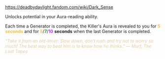 https://deadbydaylight.fandom.com/wiki/Dark_Sense

<p>Unlocks potential in your Aura-reading ability.
<p>Each time a Generator  is completed, the Killer's Aura  is revealed to you for <b><span class="clr clr2" style="color: #e8c252 ;">5 seconds</span></b> and for <span class="clr" style="color: #e8c252;"><b>5</b></span>/<span class="clr" style="color: #199b1e;"><b>7</b></span>/<span class="clr" style="color: #ac3ee3;"><b>10</b></span> <b>seconds</b> when the last Generator is completed.
</p><p><i><span class="clr clr9" style="color: #e7cda2 ;">"Take it from an old-timer: Slow down, don't rush and try not to worry so much! The best way to beat him is to know how he thinks." — Murf, The Lost Tapes</span></i>
</p>
</p>
